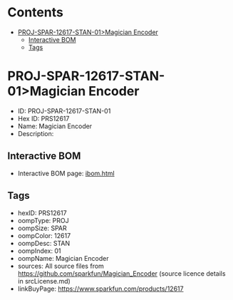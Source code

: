 



Contents
========

* [PROJ-SPAR-12617-STAN-01>Magician Encoder](#proj-spar-12617-stan-01magician-encoder)
	* [Interactive BOM](#interactive-bom)
	* [Tags](#tags)

# PROJ-SPAR-12617-STAN-01>Magician Encoder

- ID: PROJ-SPAR-12617-STAN-01
- Hex ID: PRS12617
- Name: Magician Encoder
- Description: 

## Interactive BOM

- Interactive BOM page: [ibom.html](kicad/bom/ibom.html)

## Tags

- hexID: PRS12617
- oompType: PROJ
- oompSize: SPAR
- oompColor: 12617
- oompDesc: STAN
- oompIndex: 01
- oompName: Magician Encoder
- sources: All source files from https://github.com/sparkfun/Magician_Encoder (source licence details in srcLicense.md)
- linkBuyPage: https://www.sparkfun.com/products/12617
